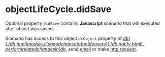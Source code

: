 # objectLifeCycle.didSave

Optional property `didSave` contains **Javascript** scenario that will executed after object was saved.  

Scenario has access to this object in `Object` property of [$db](./db.html) module. It's good chance to [notify users](./db.notify.html), perform related changes in [$db](./db.html), send [email](./email.html) or make [http request](./js.http.html). 
 
